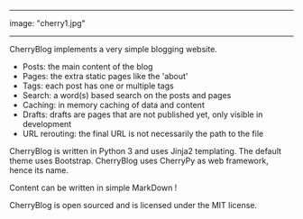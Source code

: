 ---

image: "cherry1.jpg"

----------

CherryBlog implements a very simple blogging website.

- Posts: the main content of the blog
- Pages: the extra static pages like the 'about'
- Tags: each post has one or multiple tags
- Search: a word(s) based search on the posts and pages
- Caching: in memory caching of data and content
- Drafts: drafts are pages that are not published yet, only visible in development
- URL rerouting: the final URL is not necessarily the path to the file 

CherryBlog is written in Python 3 and uses Jinja2 templating.  The default theme uses Bootstrap.  CherryBlog uses CherryPy as web framework, hence its name.

Content can be written in simple MarkDown !

CherryBlog is open sourced and is licensed under the MIT license.


